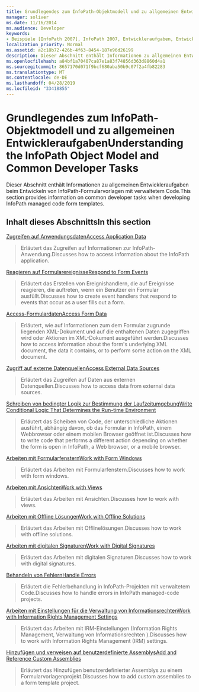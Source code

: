 ```yaml
---
title: Grundlegendes zum InfoPath-Objektmodell und zu allgemeinen Entwickleraufgaben
manager: soliver
ms.date: 11/16/2014
ms.audience: Developer
keywords:
- Beispiele [InfoPath 2007], InfoPath 2007, Entwickleraufgaben, Entwickleraufgaben [InfoPath 2007], InfoPath 2007, Objektmodelle, Objektmodelle [InfoPath 2007]
localization_priority: Normal
ms.assetid: a2c18b72-426b-4f63-8454-187e96d26199
description: Dieser Abschnitt enthält Informationen zu allgemeinen Entwickleraufgaben beim Entwickeln von InfoPath-Formularvorlagen mit verwaltetem Code.
ms.openlocfilehash: a84bf1a70407ca87e1a83f74856d363d8860d4a1
ms.sourcegitcommit: 8657170d071f9bcf680aba50b9c07f2a4fb82283
ms.translationtype: MT
ms.contentlocale: de-DE
ms.lasthandoff: 04/28/2019
ms.locfileid: "33418855"
---
```

# <a name="understanding-the-infopath-object-model-and-common-developer-tasks"></a><span data-ttu-id="3e8b0-104">Grundlegendes zum InfoPath-Objektmodell und zu allgemeinen Entwickleraufgaben</span><span class="sxs-lookup"><span data-stu-id="3e8b0-104">Understanding the InfoPath Object Model and Common Developer Tasks</span></span>

<span data-ttu-id="3e8b0-105">Dieser Abschnitt enthält Informationen zu allgemeinen Entwickleraufgaben beim Entwickeln von InfoPath-Formularvorlagen mit verwaltetem Code.</span><span class="sxs-lookup"><span data-stu-id="3e8b0-105">This section provides information on common developer tasks when developing InfoPath managed code form templates.</span></span>
  
## <a name="in-this-section"></a><span data-ttu-id="3e8b0-106">Inhalt dieses Abschnitts</span><span class="sxs-lookup"><span data-stu-id="3e8b0-106">In this section</span></span>

[<span data-ttu-id="3e8b0-107">Zugreifen auf Anwendungsdaten</span><span class="sxs-lookup"><span data-stu-id="3e8b0-107">Access Application Data</span></span>](how-to-access-application-data.md)
  
> <span data-ttu-id="3e8b0-108">Erläutert das Zugreifen auf Informationen zur InfoPath-Anwendung.</span><span class="sxs-lookup"><span data-stu-id="3e8b0-108">Discusses how to access information about the InfoPath application.</span></span>
    
[<span data-ttu-id="3e8b0-109">Reagieren auf Formularereignisse</span><span class="sxs-lookup"><span data-stu-id="3e8b0-109">Respond to Form Events</span></span>](how-to-respond-to-form-events.md)
  
> <span data-ttu-id="3e8b0-110">Erläutert das Erstellen von Ereignishandlern, die auf Ereignisse reagieren, die auftreten, wenn ein Benutzer ein Formular ausfüllt.</span><span class="sxs-lookup"><span data-stu-id="3e8b0-110">Discusses how to create event handlers that respond to events that occur as a user fills out a form.</span></span>
    
[<span data-ttu-id="3e8b0-111">Access-Formulardaten</span><span class="sxs-lookup"><span data-stu-id="3e8b0-111">Access Form Data</span></span>](how-to-access-form-data.md)
  
> <span data-ttu-id="3e8b0-112">Erläutert, wie auf Informationen zum dem Formular zugrunde liegenden XML-Dokument und auf die enthaltenen Daten zugegriffen wird oder Aktionen im XML-Dokument ausgeführt werden.</span><span class="sxs-lookup"><span data-stu-id="3e8b0-112">Discusses how to access information about the form's underlying XML document, the data it contains, or to perform some action on the XML document.</span></span>
    
[<span data-ttu-id="3e8b0-113">Zugriff auf externe Datenquellen</span><span class="sxs-lookup"><span data-stu-id="3e8b0-113">Access External Data Sources</span></span>](how-to-access-external-data-sources.md)
  
> <span data-ttu-id="3e8b0-114">Erläutert das Zugreifen auf Daten aus externen Datenquellen.</span><span class="sxs-lookup"><span data-stu-id="3e8b0-114">Discusses how to access data from external data sources.</span></span>
    
[<span data-ttu-id="3e8b0-115">Schreiben von bedingter Logik zur Bestimmung der Laufzeitumgebung</span><span class="sxs-lookup"><span data-stu-id="3e8b0-115">Write Conditional Logic That Determines the Run-time Environment</span></span>](how-to-write-conditional-logic-that-determines-the-run-time-environment.md)
  
> <span data-ttu-id="3e8b0-116">Erläutert das Scheiben von Code, der unterschiedliche Aktionen ausführt, abhängig davon, ob das Formular in InfoPath, einem Webbrowser oder einem mobilen Browser geöffnet ist.</span><span class="sxs-lookup"><span data-stu-id="3e8b0-116">Discusses how to write code that performs a different action depending on whether the form is open in InfoPath, a Web browser, or a mobile browser.</span></span>
    
[<span data-ttu-id="3e8b0-117">Arbeiten mit Formularfenstern</span><span class="sxs-lookup"><span data-stu-id="3e8b0-117">Work with Form Windows</span></span>](how-to-work-with-form-windows.md)
  
> <span data-ttu-id="3e8b0-118">Erläutert das Arbeiten mit Formularfenstern.</span><span class="sxs-lookup"><span data-stu-id="3e8b0-118">Discusses how to work with form windows.</span></span>
    
[<span data-ttu-id="3e8b0-119">Arbeiten mit Ansichten</span><span class="sxs-lookup"><span data-stu-id="3e8b0-119">Work with Views</span></span>](how-to-work-with-views.md)
  
> <span data-ttu-id="3e8b0-120">Erläutert das Arbeiten mit Ansichten.</span><span class="sxs-lookup"><span data-stu-id="3e8b0-120">Discusses how to work with views.</span></span>
    
[<span data-ttu-id="3e8b0-121">Arbeiten mit Offline Lösungen</span><span class="sxs-lookup"><span data-stu-id="3e8b0-121">Work with Offline Solutions</span></span>](how-to-work-with-offline-solutions.md)
  
> <span data-ttu-id="3e8b0-122">Erläutert das Arbeiten mit Offlinelösungen.</span><span class="sxs-lookup"><span data-stu-id="3e8b0-122">Discusses how to work with offline solutions.</span></span>
    
[<span data-ttu-id="3e8b0-123">Arbeiten mit digitalen Signaturen</span><span class="sxs-lookup"><span data-stu-id="3e8b0-123">Work with Digital Signatures</span></span>](how-to-work-with-digital-signatures.md)
  
> <span data-ttu-id="3e8b0-124">Erläutert das Arbeiten mit digitalen Signaturen.</span><span class="sxs-lookup"><span data-stu-id="3e8b0-124">Discusses how to work with digital signatures.</span></span>
    
[<span data-ttu-id="3e8b0-125">Behandeln von Fehlern</span><span class="sxs-lookup"><span data-stu-id="3e8b0-125">Handle Errors</span></span>](how-to-handle-errors.md)
  
> <span data-ttu-id="3e8b0-126">Erläutert die Fehlerbehandlung in InfoPath-Projekten mit verwaltetem Code.</span><span class="sxs-lookup"><span data-stu-id="3e8b0-126">Discusses how to handle errors in InfoPath managed-code projects.</span></span>
    
[<span data-ttu-id="3e8b0-127">Arbeiten mit Einstellungen für die Verwaltung von Informationsrechten</span><span class="sxs-lookup"><span data-stu-id="3e8b0-127">Work with Information Rights Management Settings</span></span>](how-to-work-with-information-rights-management-settings.md)
  
> <span data-ttu-id="3e8b0-128">Erläutert das Arbeiten mit IRM-Einstellungen (Information Rights Management, Verwaltung von Informationsrechten ).</span><span class="sxs-lookup"><span data-stu-id="3e8b0-128">Discusses how to work with Information Rights Management (IRM) settings.</span></span>
    
[<span data-ttu-id="3e8b0-129">Hinzufügen und verweisen auf benutzerdefinierte Assemblys</span><span class="sxs-lookup"><span data-stu-id="3e8b0-129">Add and Reference Custom Assemblies</span></span>](how-to-add-and-reference-custom-assemblies.md)
  
> <span data-ttu-id="3e8b0-130">Erläutert das Hinzufügen benutzerdefinierter Assemblys zu einem Formularvorlagenprojekt.</span><span class="sxs-lookup"><span data-stu-id="3e8b0-130">Discusses how to add custom assemblies to a form template project.</span></span>
    

